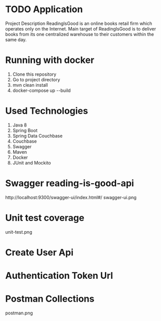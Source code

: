 # TODO Application
Project Description
ReadingIsGood is an online books retail firm which operates only on the Internet. Main target of ReadingIsGood is to deliver books from its one centralized warehouse to their customers within the same day.

# Running with docker
1. Clone this repository
2. Go to project directory
3. mvn clean install
4. docker-compose up --build
 
# Used Technologies
1. Java 8
1. Spring Boot
2. Spring Data Couchbase
3. Couchbase
4. Swagger
5. Maven
6. Docker
7. JUnit and Mockito

# Swagger reading-is-good-api
http://localhost:9300/swagger-ui/index.html#/
swagger-ui.png

# Unit test coverage
unit-test.png

# Create User Api


# Authentication Token Url


# Postman Collections
postman.png
